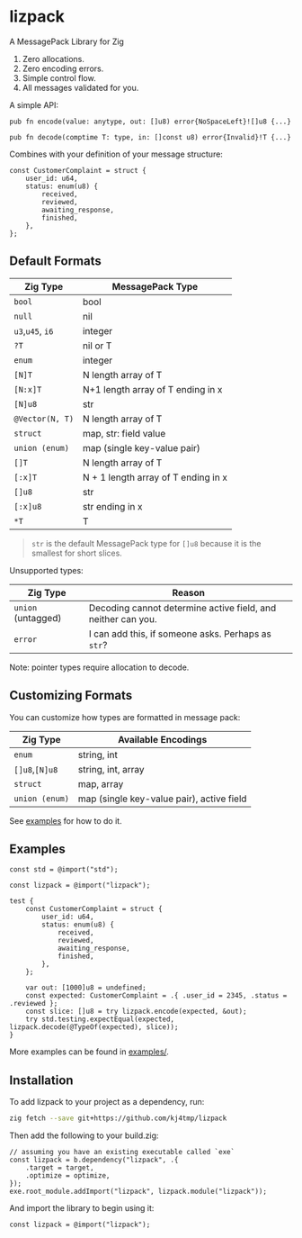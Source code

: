 # lizpack

A MessagePack Library for Zig

1. Zero allocations.
1. Zero encoding errors.
1. Simple control flow.
1. All messages validated for you.

A simple API:

```zig
pub fn encode(value: anytype, out: []u8) error{NoSpaceLeft}![]u8 {...}

pub fn decode(comptime T: type, in: []const u8) error{Invalid}!T {...}
```

Combines with your definition of your message structure:

```zig
const CustomerComplaint = struct {
    user_id: u64,
    status: enum(u8) {
        received,
        reviewed,
        awaiting_response,
        finished,
    },
};
```

## Default Formats

| Zig Type         | MessagePack Type                    |
| ---------------- | ----------------------------------- |
| `bool`           | bool                                |
| `null`           | nil                                 |
| `u3`,`u45`, `i6` | integer                             |
| `?T`             | nil or T                            |
| `enum`           | integer                             |
| `[N]T`           | N length array of T                 |
| `[N:x]T`         | N+1 length array of T ending in x   |
| `[N]u8`          | str                                 |
| `@Vector(N, T)`  | N length array of T                 |
| `struct`         | map, str: field value               |
| `union (enum)`   | map (single key-value pair)         |
| `[]T`            | N length array of T                 |
| `[:x]T`          | N + 1 length array of T ending in x |
| `[]u8`           | str                                 |
| `[:x]u8`         | str ending in x                     |
| `*T`             | T                                   |

> `str` is the default MessagePack type for `[]u8` because it is the smallest for short slices.

Unsupported types:

| Zig Type           | Reason                                                       |
| ------------------ | ------------------------------------------------------------ |
| `union` (untagged) | Decoding cannot determine active field, and neither can you. |
| `error`            | I can add this, if someone asks. Perhaps as `str`?           |

Note: pointer types require allocation to decode.

## Customizing Formats

You can customize how types are formatted in message pack:

| Zig Type       | Available Encodings                       |
| -------------- | ----------------------------------------- |
| `enum`         | string, int                               |
| `[]u8`,`[N]u8` | string, int, array                        |
| `struct`       | map, array                                |
| `union (enum)` | map (single key-value pair), active field |

See [examples](examples/examples.zig) for how to do it.

## Examples

```zig
const std = @import("std");

const lizpack = @import("lizpack");

test {
    const CustomerComplaint = struct {
        user_id: u64,
        status: enum(u8) {
            received,
            reviewed,
            awaiting_response,
            finished,
        },
    };

    var out: [1000]u8 = undefined;
    const expected: CustomerComplaint = .{ .user_id = 2345, .status = .reviewed };
    const slice: []u8 = try lizpack.encode(expected, &out);
    try std.testing.expectEqual(expected, lizpack.decode(@TypeOf(expected), slice));
}

```

More examples can be found in [examples/](/examples/).

## Installation

To add lizpack to your project as a dependency, run:

```sh
zig fetch --save git+https://github.com/kj4tmp/lizpack
```

Then add the following to your build.zig:

```zig
// assuming you have an existing executable called `exe`
const lizpack = b.dependency("lizpack", .{
    .target = target,
    .optimize = optimize,
});
exe.root_module.addImport("lizpack", lizpack.module("lizpack"));
```

And import the library to begin using it:

```zig
const lizpack = @import("lizpack");
```
